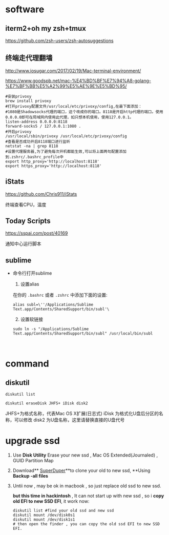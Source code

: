 # software

## iterm2+oh my zsh+tmux

https://github.com/zsh-users/zsh-autosuggestions

## 终端走代理翻墙

http://www.iosugar.com/2017/02/19/Mac-terminal-environment/

https://www.goodspb.net/mac-%E4%BD%BF%E7%94%A8-golang-%E7%BF%BB%E5%A2%99%E5%AE%9E%E5%BD%95/

```shell
#安装privoxy
brew install privoxy
#打开privoxy配置文件/usr/local/etc/privoxy/config,在最下面添加：
#1080是Shadowsocks代理的端口，这个改成你的端口。8118是开启http代理的端口。使用0.0.0.0即可在局域网内使用此代理，如只想本机使用，使用127.0.0.1。
listen-address 0.0.0.0:8118
forward-socks5 / 127.0.0.1:1080 .
#开启privoxy
/usr/local/sbin/privoxy /usr/local/etc/privoxy/config
#查看是否成功开启8118端口进行监听
netstat -na | grep 8118
#设置代理服务器,为了避免每次开机都能生效,可以将上面两句配置添加到.zshrc/.bashrc_profile中
export http_proxy='http://localhost:8118'
export https_proxy='http://localhost:8118'
```



## iStats

https://github.com/Chris911/iStats

终端查看CPU，温度

## Today Scripts

https://sspai.com/post/40169

通知中心运行脚本



## sublime

* 命令行打开sublime 

  1. 设置alias

  在你的 `.bashrc` 或者 `.zshrc` 中添加下面的设置:

  ```
  alias subl=\''/Applications/Sublime Text.app/Contents/SharedSupport/bin/subl'\

  ```

  2. 设置软链接

  ```
  sudo ln -s "/Applications/Sublime Text.app/Contents/SharedSupport/bin/subl" /usr/local/bin/subl
  ```

  ​

# command

## diskutil

```
diskutil list
```

```shell
diskutil eraseDisk JHFS+ iDisk disk2
```

JHFS+为格式名称，代表Mac OS X扩展(日志式)
iDisk 为格式化U盘后分区的名称，可以修改
disk2 为U盘名称，这里请替换直接的U盘代号

# upgrade ssd

1. Use **Disk Utility** Erase your new ssd , Mac OS Extended(Journaled) , GUID Partition Map

2. Download** [SuperDuper](http://www.shirt-pocket.com/SuperDuper/SuperDuperDescription.html)**to clone your old to new ssd, **Using **Backup -all files**

3. Untii now , may be ok in macbook , so just replace old ssd to new ssd.

   **but this time in hackintosh** ,  It can not start up with new ssd , so i **copy old EFI to new SSD EFI**, it work now:

   ```shell
   diskutil list #find your old ssd and new ssd
   diskutil mount /dev/disk0s1
   diskutil mount /dev/disk1s1
   # then open the finder , you can copy the old ssd EFI to new SSD EFI.
   ```




